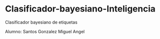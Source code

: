 Clasificador-bayesiano-Inteligencia
===================================


Clasificador bayesiano de etiquetas

Alumno: Santos Gonzalez Miguel Angel

